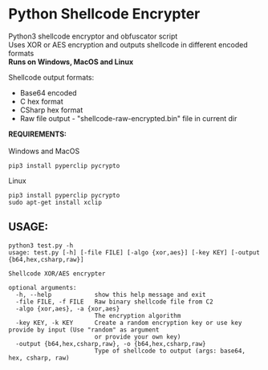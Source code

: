 # Python Shellcode Encrypter

Python3 shellcode encryptor and obfuscator script <br />
Uses XOR or AES encryption and outputs shellcode in different encoded formats <br />
**Runs on Windows, MacOS and Linux**<br />

Shellcode output formats:
- Base64 encoded
- C hex format
- CSharp hex format
- Raw file output - "shellcode-raw-encrypted.bin" file in current dir

**REQUIREMENTS:**<br />
<br />
Windows and MacOS
```
pip3 install pyperclip pycrypto
```
Linux
```
pip3 install pyperclip pycrypto
sudo apt-get install xclip
```


## **USAGE:**
```
python3 test.py -h
usage: test.py [-h] [-file FILE] [-algo {xor,aes}] [-key KEY] [-output {b64,hex,csharp,raw}]

Shellcode XOR/AES encrypter

optional arguments:
  -h, --help            show this help message and exit
  -file FILE, -f FILE   Raw binary shellcode file from C2
  -algo {xor,aes}, -a {xor,aes}
                        The encryption algorithm
  -key KEY, -k KEY      Create a random encryption key or use key provide by input (Use "random" as argument
                        or provide your own key)
  -output {b64,hex,csharp,raw}, -o {b64,hex,csharp,raw}
                        Type of shellcode to output (args: base64, hex, csharp, raw)
```
